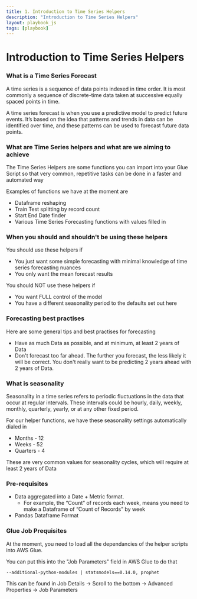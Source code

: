 ```yaml
---
title: 1. Introduction to Time Series Helpers
description: "Introduction to Time Series Helpers"
layout: playbook_js
tags: [playbook]
---
```


# Introduction to Time Series Helpers

### What is a Time Series Forecast

A time series is a sequence of data points indexed in time order. It is most commonly a sequence of discrete-time data taken at successive equally spaced points in time.

A time series forecast is when you use a predictive model to predict future events. It’s based on the idea that patterns and trends in data can be identified over time, and these patterns can be used to forecast future data points.

### What are Time Series helpers and what are we aiming to achieve

The Time Series Helpers are some functions you can import into your Glue Script so that very common, repetitive tasks can be done in a faster and automated way

Examples of functions we have at the moment are

- Dataframe reshaping
- Train Test splitting by record count
- Start End Date finder
- Various Time Series Forecasting functions with values filled in

### When you should and shouldn't be using these helpers

You should use these helpers if

- You just want some simple forecasting with minimal knowledge of time series forecasting nuances
- You only want the mean forecast results

You should NOT use these helpers if
- You want FULL control of the model
- You have a different seasonality period to the defaults set out here

### Forecasting best practises

Here are some general tips and best practises for forecasting

- Have as much Data as possible, and at minimum, at least 2 years of Data
- Don't forecast too far ahead. The further you forecast, the less likely it will be correct. You don't really want to be predicting 2 years ahead with 2 years of Data.

### What is seasonality

Seasonality in a time series refers to periodic fluctuations in the data that occur at regular intervals. These intervals could be hourly, daily, weekly, monthly, quarterly, yearly, or at any other fixed period.

For our helper functions, we have these seasonality settings automatically dialed in

- Months - 12
- Weeks - 52
- Quarters - 4

These are very common values for seasonality cycles, which will require at least 2 years of Data

### Pre-requisites

- Data aggregated into a Date + Metric format.
	- For example, the “Count” of records each week, means you need to make a Dataframe of “Count of Records” by week
- Pandas Dataframe Format

### Glue Job Prequisites

At the moment, you need to load all the dependancies of the helper scripts into AWS Glue.

You can put this into the "Job Parameters" field in AWS Glue to do that

```
--additional-python-modules | statsmodels==0.14.0, prophet
```

This can be found in Job Details -> Scroll to the bottom -> Advanced Properties -> Job Parameters